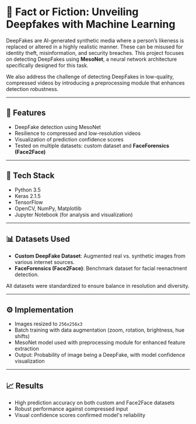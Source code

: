 
# 🧠 Fact or Fiction: Unveiling Deepfakes with Machine Learning

DeepFakes are AI-generated synthetic media where a person’s likeness is replaced or altered in a highly realistic manner. These can be misused for identity theft, misinformation, and security breaches. This project focuses on detecting DeepFakes using **MesoNet**, a neural network architecture specifically designed for this task.

We also address the challenge of detecting DeepFakes in low-quality, compressed videos by introducing a preprocessing module that enhances detection robustness.

---

## 🧾 Features

- DeepFake detection using MesoNet
- Resilience to compressed and low-resolution videos
- Visualization of prediction confidence scores
- Tested on multiple datasets: custom dataset and **FaceForensics (Face2Face)**

---

## 🧰 Tech Stack

- Python 3.5
- Keras 2.1.5
- TensorFlow 
- OpenCV, NumPy, Matplotlib
- Jupyter Notebook (for analysis and visualization)

---

## 📊 Datasets Used

- **Custom DeepFake Dataset**: Augmented real vs. synthetic images from various internet sources.
- **FaceForensics (Face2Face)**: Benchmark dataset for facial reenactment detection.

All datasets were standardized to ensure balance in resolution and diversity.

---

## ⚙️ Implementation

- Images resized to `256x256x3`
- Batch training with data augmentation (zoom, rotation, brightness, hue shifts)
- MesoNet model used with preprocessing module for enhanced feature extraction
- Output: Probability of image being a DeepFake, with model confidence visualization

---

## 📈 Results

- High prediction accuracy on both custom and Face2Face datasets
- Robust performance against compressed input
- Visual confidence scores confirmed model's reliability

